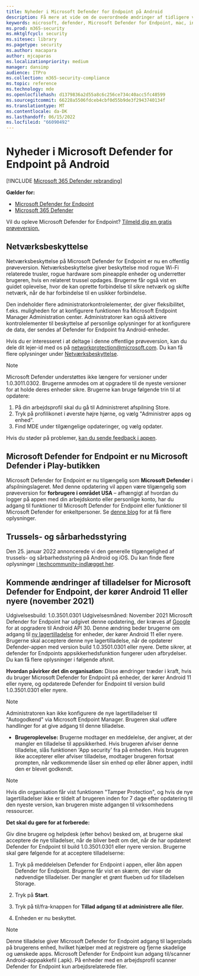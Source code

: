 ```yaml
---
title: Nyheder i Microsoft Defender for Endpoint på Android
description: Få mere at vide om de overordnede ændringer af tidligere versioner af Microsoft Defender for Endpoint på Android.
keywords: microsoft, defender, Microsoft Defender for Endpoint, mac, installation, macos, whatsnew
ms.prod: m365-security
ms.mktglfcycl: security
ms.sitesec: library
ms.pagetype: security
ms.author: macapara
author: mjcaparas
ms.localizationpriority: medium
manager: dansimp
audience: ITPro
ms.collection: m365-security-compliance
ms.topic: reference
ms.technology: mde
ms.openlocfilehash: d1379836a2d55a8c6c256ce734c40acc5fc48599
ms.sourcegitcommit: 66228a5506fdceb4cbf0d55b9de3f2943740134f
ms.translationtype: MT
ms.contentlocale: da-DK
ms.lasthandoff: 06/15/2022
ms.locfileid: "66090492"
---
```

# <a name="whats-new-in-microsoft-defender-for-endpoint-on-android"></a>Nyheder i Microsoft Defender for Endpoint på Android

[!INCLUDE [Microsoft 365 Defender rebranding](../../includes/microsoft-defender.md)]

**Gælder for:**
- [Microsoft Defender for Endpoint](https://go.microsoft.com/fwlink/p/?linkid=2154037)
- [Microsoft 365 Defender](https://go.microsoft.com/fwlink/?linkid=2118804)

Vil du opleve Microsoft Defender for Endpoint? [Tilmeld dig en gratis prøveversion.](https://signup.microsoft.com/create-account/signup?products=7f379fee-c4f9-4278-b0a1-e4c8c2fcdf7e&ru=https://aka.ms/MDEp2OpenTrial?ocid=docs-wdatp-exposedapis-abovefoldlink)

## <a name="network-protection"></a>Netværksbeskyttelse
Netværksbeskyttelse på Microsoft Defender for Endpoint er nu en offentlig prøveversion. Netværksbeskyttelse giver beskyttelse mod rogue Wi-Fi relaterede trusler, rogue hardware som pineapple enheder og underretter brugeren, hvis en relateret trussel opdages. Brugerne får også vist en guidet oplevelse, hvor de kan oprette forbindelse til sikre netværk og skifte netværk, når de har forbindelse til en usikker forbindelse.

Den indeholder flere administratorkontrolelementer, der giver fleksibilitet, f.eks. muligheden for at konfigurere funktionen fra Microsoft Endpoint Manager Administration center. Administratorer kan også aktivere kontrolelementer til beskyttelse af personlige oplysninger for at konfigurere de data, der sendes af Defender for Endpoint fra Android-enheder. 

Hvis du er interesseret i at deltage i denne offentlige prøveversion, kan du dele dit lejer-id med os på networkprotection@microsoft.com. Du kan få flere oplysninger under [Netværksbeskyttelse](/microsoft-365/security/defender-endpoint/android-configure).

>[!NOTE]
>Microsoft Defender understøttes ikke længere for versioner under 1.0.3011.0302. Brugerne anmodes om at opgradere til de nyeste versioner for at holde deres enheder sikre.
Brugerne kan bruge følgende trin til at opdatere:
>1. På din arbejdsprofil skal du gå til Administreret afspilning Store.
>2. Tryk på profilikonet i øverste højre hjørne, og vælg "Administrer apps og enhed".
>3. Find MDE under tilgængelige opdateringer, og vælg opdater.
>
>Hvis du støder på problemer, [kan du sende feedback i appen](/security/defender-endpoint/android-support-signin#send-in-app-feedback).

## <a name="microsoft-defender-for-endpoint-is-now-microsoft-defender-in-the-play-store"></a>Microsoft Defender for Endpoint er nu Microsoft Defender i Play-butikken

Microsoft Defender for Endpoint er nu tilgængelig som **Microsoft Defender** i afspilningslageret. Med denne opdatering vil appen være tilgængelig som prøveversion for **forbrugere i området USA** – afhængigt af hvordan du logger på appen med din arbejdskonto eller personlige konto, har du adgang til funktioner til Microsoft Defender for Endpoint eller funktioner til Microsoft Defender for enkeltpersoner. Se [denne blog](https://www.microsoft.com/microsoft-365/microsoft-defender-for-individuals) for at få flere oplysninger.

## <a name="threat-and-vulnerability-management"></a>Trussels- og sårbarhedsstyring

Den 25. januar 2022 annoncerede vi den generelle tilgængelighed af trussels- og sårbarhedsstyring på Android og iOS. Du kan finde flere oplysninger [i techcommunity-indlægget her](https://techcommunity.microsoft.com/t5/microsoft-defender-for-endpoint/announcing-general-availability-of-vulnerability-management/ba-p/3071663).

## <a name="upcoming-permission-changes-for-microsoft-defender-for-endpoint-running-android-11-or-later-nov-2021"></a>Kommende ændringer af tilladelser for Microsoft Defender for Endpoint, der kører Android 11 eller nyere (november 2021)

Udgivelsesbuild: 1.0.3501.0301 Udgivelsesmåned: November 2021 Microsoft Defender for Endpoint har udgivet denne opdatering, der kræves af [Google](https://developer.android.com/distribute/play-policies#APILevel30) for at opgradere til Android API 30. Denne ændring beder brugerne om adgang til [ny lagertilladelse](https://developer.android.com/training/data-storage/manage-all-files#all-files-access-google-play) for enheder, der kører Android 11 eller nyere. Brugerne skal acceptere denne nye lagertilladelse, når de opdaterer Defender-appen med version build 1.0.3501.0301 eller nyere. Dette sikrer, at defender for Endpoints appsikkerhedsfunktion fungerer uden afbrydelser. Du kan få flere oplysninger i følgende afsnit.

**Hvordan påvirker det din organisation:** Disse ændringer træder i kraft, hvis du bruger Microsoft Defender for Endpoint på enheder, der kører Android 11 eller nyere, og opdaterede Defender for Endpoint til version build 1.0.3501.0301 eller nyere.

> [!NOTE]
> Administratoren kan ikke konfigurere de nye lagertilladelser til "Autogodkend" via Microsoft Endpoint Manager. Brugeren skal udføre handlinger for at give adgang til denne tilladelse.

- **Brugeroplevelse:** Brugerne modtager en meddelelse, der angiver, at der mangler en tilladelse til appsikkerhed. Hvis brugeren afviser denne tilladelse, slås funktionen 'App security' fra på enheden. Hvis brugeren ikke accepterer eller afviser tilladelse, modtager brugeren fortsat prompten, når vedkommende låser sin enhed op eller åbner appen, indtil den er blevet godkendt.

> [!NOTE]
> Hvis din organisation får vist funktionen "Tamper Protection", og hvis de nye lagertilladelser ikke er tildelt af brugeren inden for 7 dage efter opdatering til den nyeste version, kan brugeren miste adgangen til virksomhedens ressourcer.

**Det skal du gøre for at forberede:**

Giv dine brugere og helpdesk (efter behov) besked om, at brugerne skal acceptere de nye tilladelser, når de bliver bedt om det, når de har opdateret Defender for Endpoint til build 1.0.3501.0301 eller nyere version. Brugerne skal gøre følgende for at acceptere tilladelserne:

1. Tryk på meddelelsen Defender for Endpoint i appen, eller åbn appen Defender for Endpoint. Brugerne får vist en skærm, der viser de nødvendige tilladelser. Der mangler et grønt flueben ud for tilladelsen Storage.

2. Tryk på **Start**.

3. Tryk på til/fra-knappen for **Tillad adgang til at administrere alle filer.**

4. Enheden er nu beskyttet.

  > [!NOTE]
  > Denne tilladelse giver Microsoft Defender for Endpoint adgang til lagerplads på brugerens enhed, hvilket hjælper med at registrere og fjerne skadelige og uønskede apps. Microsoft Defender for Endpoint kun adgang til/scanner Android-apppakkefil (.apk). På enheder med en arbejdsprofil scanner Defender for Endpoint kun arbejdsrelaterede filer.

